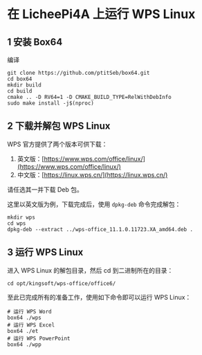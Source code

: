 #  在 LicheePi4A 上运行 WPS Linux

## 1  安装 Box64

编译

```shell
git clone https://github.com/ptitSeb/box64.git
cd box64
mkdir build
cd build
cmake .. -D RV64=1 -D CMAKE_BUILD_TYPE=RelWithDebInfo
sudo make install -j$(nproc)
```

## 2 下载并解包 WPS Linux

WPS 官方提供了两个版本可供下载：

1. 英文版：[https://www.wps.com/office/linux/](https://www.wps.com/office/linux/)
2. 中文版：[https://linux.wps.cn/](https://linux.wps.cn/)

请任选其一并下载 Deb 包。

这里以英文版为例，下载完成后，使用 `dpkg-deb` 命令完成解包：

```shell
mkdir wps
cd wps
dpkg-deb --extract ../wps-office_11.1.0.11723.XA_amd64.deb .
```


## 3 运行 WPS Linux

进入 WPS Linux 的解包目录，然后 cd 到二进制所在的目录：

```shell
cd opt/kingsoft/wps-office/office6/
```

至此已完成所有的准备工作，使用如下命令即可以运行 WPS Linux：

```shell
# 运行 WPS Word
box64 ./wps
# 运行 WPS Excel
box64 ./et
# 运行 WPS PowerPoint
box64 ./wpp
```






